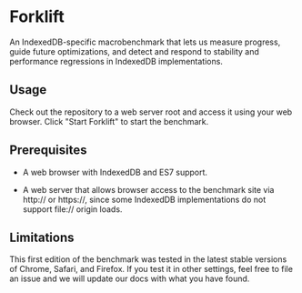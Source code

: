 # Forklift

An IndexedDB-specific macrobenchmark that lets us measure progress,
guide future optimizations, and detect and respond to stability and
performance regressions in IndexedDB implementations.

## Usage

Check out the repository to a web server root and access it using your
web browser.  Click "Start Forklift" to start the benchmark.

## Prerequisites

* A web browser with IndexedDB and ES7 support.

* A web server that allows browser access to the benchmark site via
http:// or https://, since some IndexedDB implementations do not support
file:// origin loads.

## Limitations

This first edition of the benchmark was tested in the latest stable
versions of Chrome, Safari, and Firefox.  If you test it in other
settings, feel free to file an issue and we will update our docs with
what you have found.
